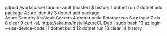 gitpod /workspace/zarium-vault (master) $ history
    1  dotnet run
    2  dotnet add package Azure.Identity 
    3  dotnet add package Azure.Security.KeyVault.Secrets
    4  dotnet build
    5  dotnet run
    6  az login
    7  cls
    8  clear
    9  curl -sL https://aka.ms/InstallAzureCLIDeb | sudo bash
   10  az login --use-device-code
   11  dotnet build
   12  dotnet run
   13  clear
   14  history